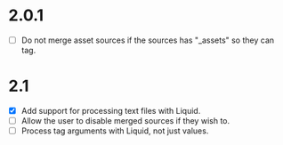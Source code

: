 # 2.0.1
  - [ ] Do not merge asset sources if the sources has "_assets" so they can tag.

# 2.1
  - [x] Add support for processing text files with Liquid.
  - [ ] Allow the user to disable merged sources if they wish to.
  - [ ] Process tag arguments with Liquid, not just values.
